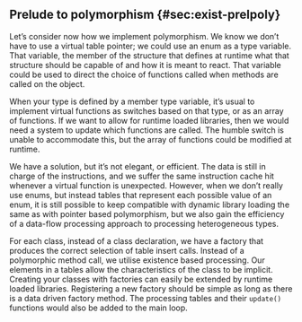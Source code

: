 Prelude to polymorphism {#sec:exist-prelpoly}
-----------------------

Let’s consider now how we implement polymorphism. We know we don’t have
to use a virtual table pointer; we could use an enum as a type variable.
That variable, the member of the structure that defines at runtime what
that structure should be capable of and how it is meant to react. That
variable could be used to direct the choice of functions called when
methods are called on the object.

When your type is defined by a member type variable, it’s usual to
implement virtual functions as switches based on that type, or as an
array of functions. If we want to allow for runtime loaded libraries,
then we would need a system to update which functions are called. The
humble switch is unable to accommodate this, but the array of functions
could be modified at runtime.

We have a solution, but it’s not elegant, or efficient. The data is
still in charge of the instructions, and we suffer the same instruction
cache hit whenever a virtual function is unexpected. However, when we
don’t really use enums, but instead tables that represent each possible
value of an enum, it is still possible to keep compatible with dynamic
library loading the same as with pointer based polymorphism, but we also
gain the efficiency of a data-flow processing approach to processing
heterogeneous types.

For each class, instead of a class declaration, we have a factory that
produces the correct selection of table insert calls. Instead of a
polymorphic method call, we utilise existence based processing. Our
elements in a tables allow the characteristics of the class to be
implicit. Creating your classes with factories can easily be extended by
runtime loaded libraries. Registering a new factory should be simple as
long as there is a data driven factory method. The processing tables and
their `update()` functions would also be added to the main loop.

